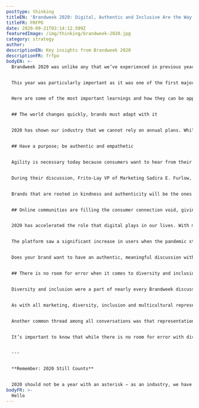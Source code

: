 ```yaml
---
posttype: thinking
titleEN: 'Brandweek 2020: Digital, Authentic and Inclusive Are the Way Forward'
titleFR: FRFPO
date: 2020-09-21T03:14:12.599Z
featuredImage: /img/thinking/brandweek-2020.jpg
category: strategy
author: 
descriptionEN: Key insights from Brandweek 2020
descriptionFR: frfpo
bodyEN: >-
  Brandweek 2020 was unlike any that we’ve experienced in previous years. A fully virtual conference, marketers of all backgrounds, disciplines and industries were able to connect and share ideas that will undoubtedly shape the future of our industry.


  This year was particularly important as it was one of the first major industry gatherings to go digital that brought both agencies and brands together to learn how to navigate an ever-changing consumer landscape.


  Here are some of the most important learnings and how they can be applied to your brand:


  ## The world changes quickly, brands must adapt with it


  2020 has shown our industry that we cannot rely on annual plans. While we can still strategize for the long term, we need to evaluate and adjust in the short-term to adapt to the world as it changes. Nearly every marketer that spoke touched upon the fact that they had to completely scrap or significantly pivot the programs they planned in Q4 2019. Short-term plans and faster turnaround times for campaigns have become the industry standard. In a world where media and culture are “always on,” marketers need to be agile enough to adapt to overnight changes in social, cultural and business norms.


  ## Have a purpose; be authentic and empathetic


  Agility is necessary today because consumers want to hear from their favorite brands, even in uncertain times. However, moving quickly will only hurt your brand if it does not have a defined purpose and its tone is not authentic and empathetic.


  During their discussion, Frito-Lay VP of Marketing Sadira E. Furlow, Ally Financial Chief Marketing Officer Andrea Brimmer, and DoorDash Vice President of Marketing Kofi Amoo-Gottfried all emphasized the importance of showing up as a human and leading with generosity. This is more important than ever in today’s world, where many need to feel uplifted and need a little extra support.


  Brands that are rooted in kindness and authenticity will be the ones to win in the long term. How does this happen? Through the leadership of the marketing team or agency. Marketers today must be the leaders that lead the development of an official brand purpose, if one does not already exist. Agencies must counsel their clients on rooting campaigns in values like kindness, generosity and empathy.


  ## Online communities are filling the consumer connection void, giving brands more ways to engage


  2020 has accelerated the role that digital plays in our lives. With many confined to their homes or choosing to live locally, consumers are looking for connection. Digital communities that offer genuine connection provide a solution – the omnipresent manicured social presence of the 2010s is now causing disconnect. Channels that offer direct, genuine connection like Reddit are having their moment.


  The platform saw a significant increase in users when the pandemic started. Sub-Reddit pages moderated by topical experts (the COVID page is moderated by epidemiologists), so there is a high level of trust and engagement among users. The channel is also a source of entertainment. Chief Operating Officer Jen Wong noted that those who came for information about how to stay safe at the start of the pandemic ended up staying for entertainment and connection. With a low barrier to entry for brand creative, Wong also pointed out that Reddit users welcome brands with an authentic message to the conversation.


  Does your brand want to have an authentic, meaningful discussion with customers? Actively participating by creating a community, facilitating AMA discussions or commenting on relevant sub-Reddits will connect all that are passionate about your brand’s mission.


  ## There is no room for error when it comes to diversity and inclusion or multicultural representation


  Diversity and inclusion were a part of nearly every Brandweek discussion, making it clear that there is no room for error with organization D&I practices and multicultural representation in marketing.


  As with all marketing, diversity, inclusion and multicultural representation must be meaningful and authentic to the brand. DoorDash’s Kofi Amoo-Gottfried pointed out that companies need to do what they can with what they have. In an effort to lift up black entrepreneurs, DoorDash partnered with NBA players restarting the season in Orlando to highlight black-owned restaurants in their home team cities.


  Another common thread among all conversations was that representation must be prevalent in the entire marketing supply chain – the industry overall needs to improve how it recruits and retains employees of color. P&G’s Marc Pritchard said, “true diversity and inclusion fosters innovation and problem-solving because people are allowed to bring their whole selves to work.”


  It’s important to know that while there is no room for error with diversity, inclusion and representation, everyone realizes that this might be new territory for some marketers. As Amoo-Gottfried said, this work will take a lifetime.


  ---


  **Remember: 2020 Still Counts**


  2020 should not be a year with an asterisk – as an industry, we have evolved. Now, we must push our industry to continue to be more agile, empathetic and progressive. The brand that weaves learnings from 2020 into its future strategy is the brand that will win in the hearts and minds of consumers in the future.
bodyFR: >-
  Hello
---
```

